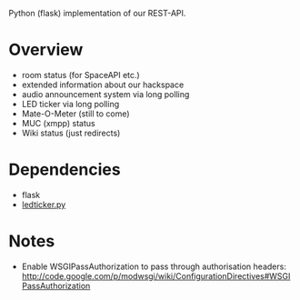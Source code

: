 Python (flask) implementation of our REST-API.

Overview
========

* room status (for SpaceAPI etc.)
* extended information about our hackspace
* audio announcement system via long polling
* LED ticker via long polling
* Mate-O-Meter (still to come)
* MUC (xmpp) status
* Wiki status (just redirects)

Dependencies
============

* flask
* [ledticker.py](https://github.com/hickerspace/ledticker/blob/master/ledticker.py)

Notes
=====
* Enable WSGIPassAuthorization to pass through authorisation headers:
http://code.google.com/p/modwsgi/wiki/ConfigurationDirectives#WSGIPassAuthorization
